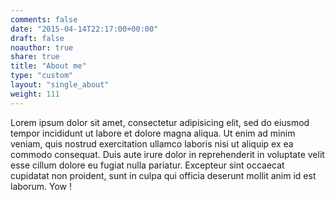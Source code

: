 ```yaml
---
comments: false 
date: "2015-04-14T22:17:00+00:00" 
draft: false 
noauthor: true 
share: true
title: "About me" 
type: "custom"
layout: "single_about"
weight: 111
---
```


Lorem ipsum dolor sit amet, consectetur adipisicing elit, sed do eiusmod tempor incididunt ut labore et dolore magna aliqua. Ut enim ad minim veniam, quis nostrud exercitation ullamco laboris nisi ut aliquip ex ea commodo consequat. Duis aute irure dolor in reprehenderit in voluptate velit esse cillum dolore eu fugiat nulla pariatur. Excepteur sint occaecat cupidatat non proident, sunt in culpa qui officia deserunt mollit anim id est laborum. Yow !